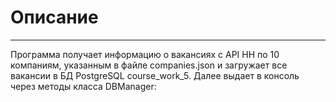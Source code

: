 # Описание 
________________________________
Программа получает информацию о вакансиях с API HH по 10 компаниям, указанным в файле companies.json и загружает все вакансии в БД PostgreSQL course_work_5. Далее выдает в консоль через методы класса DBManager:

